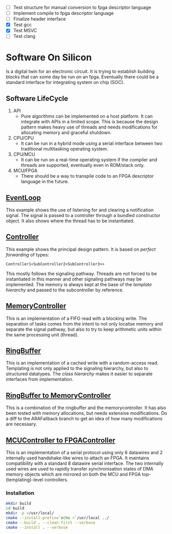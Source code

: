 - [ ] Test structure for manual conversion to fpga descriptor language
- [ ] Implement compile to fpga descriptor language
- [ ] Finalize header interface
- [x] Test gcc
- [x] Test MSVC
- [ ] Test clang
# Software On Silicon
Is a digital twin for an electronic circuit. It is trying to establish building blocks that can some day be run on an fpga. Eventually there could be a standard interface for integrating system on chip (SOC).
## Software LifeCycle
1. API
   - Pure algorithms can be implemented on a host platform. It can integrate with APIs in a limited scope. This is because the design pattern makes heavy use of threads and needs modifications for allocating memory and graceful shutdown.
2. CPU/CPU
   - It can be run in a hybrid mode using a serial interface between two traditional multitasking operating system.
3. CPU/MCU
   - It can be run on a real-time operating system if the compiler and threads are supported, eventually even in ROM/stack only.
4. MCU/FPGA
   - There should be a way to transpile code to an FPGA descriptor language in the future.
## [EventLoop](impl/EventLoop.cpp)
This example shows the use of listening for and clearing a notification signal. The signal is passed to a controller through a bundled constructor object. It also shows where the thread has to be instantiated.
## [Controller](impl/Controller.cpp)
This example shows the principal design pattern. It is based on *perfect forwarding* of types:
```
Controller1<SubController2<SubController3>>
```
This mostly follows the signaling pathway. Threads are not forced to be instantiated in this manner and other signaling pathways may be implemented. The memory is always kept at the base of the *template hierarchy* and passed to the subcontroller by reference.
## [MemoryController](impl/MemoryController.cpp)
This is an implementation of a FIFO read with a blocking write. The separation of tasks comes from the intent to not only localise memory and separate the signal pathway, but also to try to keep arithmetic units within the same processing unit (thread).
## [RingBuffer](impl/RingBuffer.cpp)
This is an implementation of a cached write with a random-access read. Templating is not only applied to the signaling hierarchy, but also to structured datatypes. The *class hierarchy* makes it easier to separate interfaces from implementation.
## [RingBuffer to MemoryController](impl/RingToMemory.cpp)
This is a combination of the ringbuffer and the memorycontroller. It has also been tested with memory allocations, but needs extensive modifications. Do a diff to the ARAFallback branch to get an idea of how many modifications are necessary.
## [MCUController to FPGAController](impl/MCUFPGA.cpp)
This is an implementation of a serial protocol using only 6 datawires and 2 internally used handshake-like wires to attach an FPGA. It maintains compatibility with a standard 8 datawire serial interface. The two internally used wires are used to rapidly transfer synchronisation states of DMA memory objects which are mirrored on both the MCU and FPGA top-(templating)-level controllers.
### Installation
```sh
mkdir build
cd build
mkdir -p ~/usr/local/
cmake --install-prefix=`echo ~`/usr/local ../
cmake --build . --clean-first --verbose
cmake --install . --verbose
```
